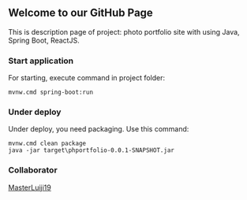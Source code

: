 ## Welcome to our GitHub Page

This is description page of project: photo portfolio site with using Java, Spring Boot, ReactJS.

### Start application

For starting, execute command in project folder:
```
mvnw.cmd spring-boot:run
```

### Under deploy

Under deploy, you need packaging. Use this command:
```
mvnw.cmd clean package
java -jar target\phportfolio-0.0.1-SNAPSHOT.jar
```


### Collaborator

[MasterLuiji19](https://github.com/MasterLuiji19)
